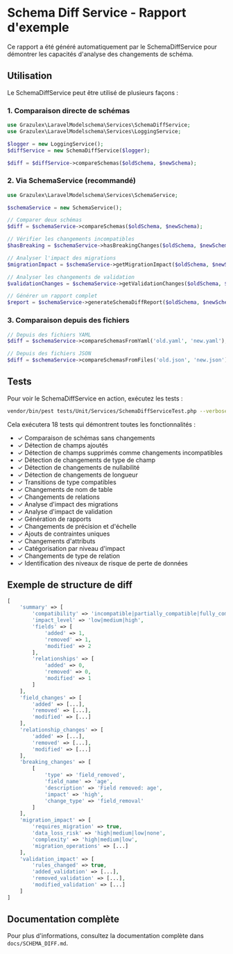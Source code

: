 # Schema Diff Service - Rapport d'exemple

Ce rapport a été généré automatiquement par le SchemaDiffService pour démontrer les capacités d'analyse des changements de schéma.

## Utilisation

Le SchemaDiffService peut être utilisé de plusieurs façons :

### 1. Comparaison directe de schémas

```php
use Grazulex\LaravelModelschema\Services\SchemaDiffService;
use Grazulex\LaravelModelschema\Services\LoggingService;

$logger = new LoggingService();
$diffService = new SchemaDiffService($logger);

$diff = $diffService->compareSchemas($oldSchema, $newSchema);
```

### 2. Via SchemaService (recommandé)

```php
use Grazulex\LaravelModelschema\Services\SchemaService;

$schemaService = new SchemaService();

// Comparer deux schémas
$diff = $schemaService->compareSchemas($oldSchema, $newSchema);

// Vérifier les changements incompatibles
$hasBreaking = $schemaService->hasBreakingChanges($oldSchema, $newSchema);

// Analyser l'impact des migrations
$migrationImpact = $schemaService->getMigrationImpact($oldSchema, $newSchema);

// Analyser les changements de validation
$validationChanges = $schemaService->getValidationChanges($oldSchema, $newSchema);

// Générer un rapport complet
$report = $schemaService->generateSchemaDiffReport($oldSchema, $newSchema);
```

### 3. Comparaison depuis des fichiers

```php
// Depuis des fichiers YAML
$diff = $schemaService->compareSchemasFromYaml('old.yaml', 'new.yaml');

// Depuis des fichiers JSON
$diff = $schemaService->compareSchemasFromFiles('old.json', 'new.json');
```

## Tests

Pour voir le SchemaDiffService en action, exécutez les tests :

```bash
vendor/bin/pest tests/Unit/Services/SchemaDiffServiceTest.php --verbose
```

Cela exécutera 18 tests qui démontrent toutes les fonctionnalités :

- ✓ Comparaison de schémas sans changements
- ✓ Détection de champs ajoutés
- ✓ Détection de champs supprimés comme changements incompatibles
- ✓ Détection de changements de type de champ
- ✓ Détection de changements de nullabilité
- ✓ Détection de changements de longueur
- ✓ Transitions de type compatibles
- ✓ Changements de nom de table
- ✓ Changements de relations
- ✓ Analyse d'impact des migrations
- ✓ Analyse d'impact de validation
- ✓ Génération de rapports
- ✓ Changements de précision et d'échelle
- ✓ Ajouts de contraintes uniques
- ✓ Changements d'attributs
- ✓ Catégorisation par niveau d'impact
- ✓ Changements de type de relation
- ✓ Identification des niveaux de risque de perte de données

## Exemple de structure de diff

```php
[
    'summary' => [
        'compatibility' => 'incompatible|partially_compatible|fully_compatible',
        'impact_level' => 'low|medium|high',
        'fields' => [
            'added' => 1,
            'removed' => 1,
            'modified' => 2
        ],
        'relationships' => [
            'added' => 0,
            'removed' => 0,
            'modified' => 1
        ]
    ],
    'field_changes' => [
        'added' => [...],
        'removed' => [...],
        'modified' => [...]
    ],
    'relationship_changes' => [
        'added' => [...],
        'removed' => [...],
        'modified' => [...]
    ],
    'breaking_changes' => [
        [
            'type' => 'field_removed',
            'field_name' => 'age',
            'description' => 'Field removed: age',
            'impact' => 'high',
            'change_type' => 'field_removal'
        ]
    ],
    'migration_impact' => [
        'requires_migration' => true,
        'data_loss_risk' => 'high|medium|low|none',
        'complexity' => 'high|medium|low',
        'migration_operations' => [...]
    ],
    'validation_impact' => [
        'rules_changed' => true,
        'added_validation' => [...],
        'removed_validation' => [...],
        'modified_validation' => [...]
    ]
]
```

## Documentation complète

Pour plus d'informations, consultez la documentation complète dans `docs/SCHEMA_DIFF.md`.
